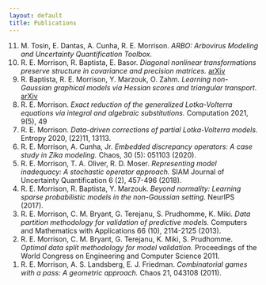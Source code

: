 ```yaml
---
layout: default
title: Publications
---
```

<ol reversed> <!-- <ol reversed> </ol> -->
<li> M. Tosin, E. Dantas, A. Cunha, R. E. Morrison. <i>ARBO: Arbovirus Modeling and Uncertainty Quantification Toolbox.</i></li>
<li> R. E. Morrison, R. Baptista, E. Basor. <i>Diagonal nonlinear transformations preserve structure in covariance and precision matrices. </i><a href="https://arxiv.org/abs/2107.04136">arXiv</a></li>
<li> R. Baptista, R. E. Morrison, Y. Marzouk, O. Zahm. <i>Learning non-Gaussian graphical models via Hessian scores and triangular transport. </i><a href="https://arxiv.org/abs/2101.03093">arXiv</a></li>
<li> R. E. Morrison. <i>Exact reduction of the generalized Lotka-Volterra equations via integral and algebraic substitutions. </i> Computation 2021, 9(5), 49
<li> R. E. Morrison. <i>Data-driven corrections of partial Lotka-Volterra models.</i> Entropy 2020, (22)11, 13113. </li>
<li> R. E. Morrison, A. Cunha, Jr. <i>Embedded discrepancy operators: A case study in Zika modeling.</i> Chaos, 30 (5): 051103 (2020).</li>
<li> R. E. Morrison, T. A. Oliver, R. D. Moser. <i>Representing model inadequacy:
A stochastic operator approach. </i>SIAM Journal of Uncertainty Quantification 6
(2), 457-496 (2018).</li> <!-- Arxiv: *arxiv.org/abs/1604.01651v3* -->
<li> R. E. Morrison, R. Baptista, Y. Marzouk. <i>Beyond normality: Learning sparse
probabilistic models in the non-Gaussian setting. </i>NeurIPS (2017).</li>
<!--<li> R. E. Morrison. <i>On the representation of model inadequacy: A stochastic operator approach.</i> Dissertation in Computational Science, Engineering, and
    Mathematics. ICES, UT Austin, January 2016.</li>-->
<li> R. E. Morrison, C. M. Bryant, G. Terejanu, S. Prudhomme, K. Miki. <i>Data
partition methodology for validation of predictive models. </i>Computers and
Mathematics with Applications 66 (10), 2114-2125 (2013).</li>
<li> R. E. Morrison, C. M. Bryant, G. Terejanu, K. Miki, S. Prudhomme.
<i>Optimal data split methodology for model validation.</i> Proceedings of the World Congress on Engineering and Computer Science 2011.</li>
<li> R. E. Morrison, A. S. Landsberg, E. J. Friedman. <i>Combinatorial games with
a pass: A geometric approach. </i>Chaos 21, 043108 (2011).</li>
